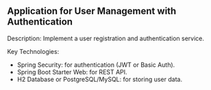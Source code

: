## Application for User Management with Authentication

Description: Implement a user registration and authentication service.

Key Technologies:

- Spring Security: for authentication (JWT or Basic Auth).
- Spring Boot Starter Web: for REST API.
- H2 Database or PostgreSQL/MySQL: for storing user data.
